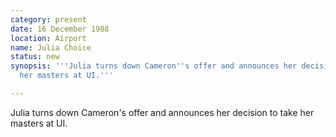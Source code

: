 ```yaml
---
category: present
date: 16 December 1988
location: Airport
name: Julia Choice
status: new
synopsis: '''Julia turns down Cameron''s offer and announces her decision to take
  her masters at UI.'''

---
```




Julia turns down Cameron's offer and announces her decision to take her masters at UI.  